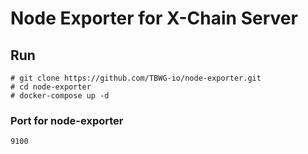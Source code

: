 # Node Exporter for X-Chain Server

## Run
```
# git clone https://github.com/TBWG-io/node-exporter.git
# cd node-exporter
# docker-compose up -d
```

### Port for node-exporter
```
9100
```
